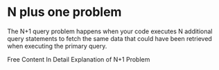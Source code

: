# N plus one problem

The N+1 query problem happens when your code executes N additional query statements to fetch the same data that could have been retrieved when executing the primary query.

<ResourceGroupTitle>Free Content</ResourceGroupTitle>
<BadgeLink colorScheme='yellow' badgeText='READ' href='https://medium.com/doctolib/understanding-and-fixing-n-1-query-30623109fe89'>In Detail Explanation of N+1 Problem</BadgeLink>
